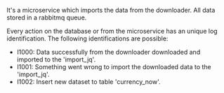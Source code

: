 It's a microservice which imports the data from the downloader. All data stored in a rabbitmq queue.

Every action on the database or from the microservice has an unique log identification. The following identifications are possible:
 - I1000: Data successfully from the downloader downloaded and imported to the 'import_jq'.
 - I1001: Something went wrong to import the downloaded data to the 'import_jq'.
 - I1002: Insert new dataset to table 'currency_now'.
 